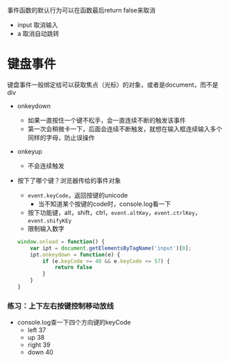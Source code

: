 
事件函数的默认行为可以在函数最后return false来取消
- input 取消输入
- a 取消自动跳转


# 键盘事件

键盘事件一般绑定给可以获取焦点（光标）的对象，或者是document，而不是div

- onkeydown
  - 如果一直按住一个键不松手，会一直连续不断的触发该事件
  - 第一次会稍微卡一下，后面会连续不断触发，就想在输入框连续输入多个同样的字母，防止误操作

- onkeyup
  - 不会连续触发
  
- 按下了哪个键？浏览器传给的事件对象
  - `event.keyCode`，返回按键的unicode
    - 当不知道某个按键的code时，console.log看一下
  - 按下功能键，alt，shift，ctrl，`event.altKey`，`event.ctrlKey`，`event.shifyKEy`
  - 限制输入数字
  ```javascript
  window.onload = function() {
      var ipt = document.getElementsByTagName('input')[0];
      ipt.onkeydown = function(e) {
          if (e.keyCode >= 48 && e.keyCode <= 57) {
              return false
          }
      }
  }
  ```

### 练习：上下左右按键控制移动放线
- console.log查一下四个方向键的keyCode
  - left 37
  - up 38
  - right 39
  - down 40
  
  
  
  
